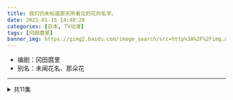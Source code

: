```yaml
---
title: 我们仍未知道那天所看见的花的名字。
date: 2021-01-15 14:40:28
categories: [日本, TV动漫]
tags: [冈田麿里]
banner_img: https://gimg2.baidu.com/image_search/src=http%3A%2F%2Fimg.name2012.com%2Fuploads%2Fallimg%2F2015-05%2F26-010048_47.jpg&refer=http%3A%2F%2Fimg.name2012.com&app=2002&size=f9999,10000&q=a80&n=0&g=0n&fmt=jpeg?sec=1613286365&t=06e3497d381933ab3cef251be7e1299c
---
```

* 编剧：冈田麿里
* 别名：未闻花名、那朵花
---
<!-- more -->
<details>
<summary>共11集</summary>
  <details>
  <summary>第1集</summary>
  {% dplayer "url:http://feifei.feifeizuida.com/20190318/7469_8e219b25/index.m3u8" "type:hls" %}
  </details>
  <details>
  <summary>第2集</summary>
  {% dplayer "url:http://feifei.feifeizuida.com/20190318/7468_5909f851/index.m3u8" "type:hls" %}
  </details>
  <details>
  <summary>第3集</summary>
  {% dplayer "url:http://feifei.feifeizuida.com/20190318/7467_f17a69e9/index.m3u8" "type:hls" %}
  </details>
  <details>
  <summary>第4集</summary>
  {% dplayer "url:http://feifei.feifeizuida.com/20190318/7466_b76e8fa5/index.m3u8" "type:hls" %}
  </details>
  <details>
  <summary>第5集</summary>
  {% dplayer "url:http://feifei.feifeizuida.com/20190318/7464_7e9f4b3e/index.m3u8" "type:hls" %}
  </details>
  <details>
  <summary>第6集</summary>
  {% dplayer "url:http://feifei.feifeizuida.com/20190318/7465_1c5387ee/index.m3u8" "type:hls" %}
  </details>
  <details>
  <summary>第7集</summary>
  {% dplayer "url:http://feifei.feifeizuida.com/20190318/7463_d90ac206/index.m3u8" "type:hls" %}
  </details>
  <details>
  <summary>第8集</summary>
  {% dplayer "url:http://feifei.feifeizuida.com/20190318/7462_597f7762/index.m3u8" "type:hls" %}
  </details>
  <details>
  <summary>第9集</summary>
  {% dplayer "url:http://feifei.feifeizuida.com/20190318/7460_8e4ba45a/index.m3u8" "type:hls" %}
  </details>
  <details>
  <summary>第10集</summary>
  {% dplayer "url:http://feifei.feifeizuida.com/20190318/7461_161ba3a0/index.m3u8" "type:hls" %}
  </details>
  <details>
  <summary>第11集</summary>
  {% dplayer "url:http://feifei.feifeizuida.com/20190318/7459_b571d90d/index.m3u8" "type:hls" %}
  </details>
</details>
